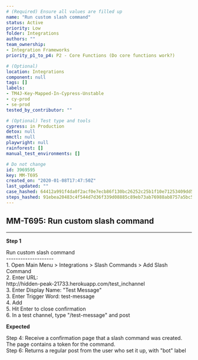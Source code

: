 ```yaml
---
# (Required) Ensure all values are filled up
name: "Run custom slash command"
status: Active
priority: Low
folder: Integrations
authors: ""
team_ownership: 
- Integration Frameworks
priority_p1_to_p4: P2 - Core Functions (Do core functions work?)

# (Optional)
location: Integrations
component: null
tags: []
labels: 
- TM4J-Key-Mapped-In-Cypress-Unstable
- cy-prod
- se-prod
tested_by_contributor: ""

# (Optional) Test type and tools
cypress: in Production
detox: null
mmctl: null
playwright: null
rainforest: []
manual_test_environments: []

# Do not change
id: 3969595
key: MM-T695
created_on: "2020-01-08T17:47:50Z"
last_updated: ""
case_hashed: 64412a991f4da0f2acf0e7ecb86f130bc26252c25b1f10e71253409dd5fd52c5ef7a732630755a8754b24ed35619fbff
steps_hashed: 91ebea20483c4f544d7d36f339d08885c89eb73ab76988ab8757a5bc50f72d1ac80a2724bd9189c97d572baf3c178045
---
```


<!-- (Auto-generated) Based on frontmatter's "key" and "name" -->

## MM-T695: Run custom slash command

---

**Step 1**

Run custom slash command\
\--------------------\
1\. Open Main Menu > Integrations > Slash Commands > Add Slash Command\
2\. Enter URL:\
http\://hidden-peak-21733.herokuapp.com/test\_inchannel\
3\. Enter Display Name: "Test Message"\
3\. Enter Trigger Word: test-message\
4\. Add\
5\. Hit Enter to close confirmation\
6\. In a test channel, type "/test-message" and post

**Expected**

Step 4: Receive a confirmation page that a slash command was created. The page contains a token for the command.\
Step 6: Returns a regular post from the user who set it up, with "bot" label
